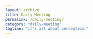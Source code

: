 ```yaml
---
layout: archive
title: Daily Meeting
permalink: /daily-meeting/
category: "daily-meeting"
tagline: "it's all about perception."
---
```

